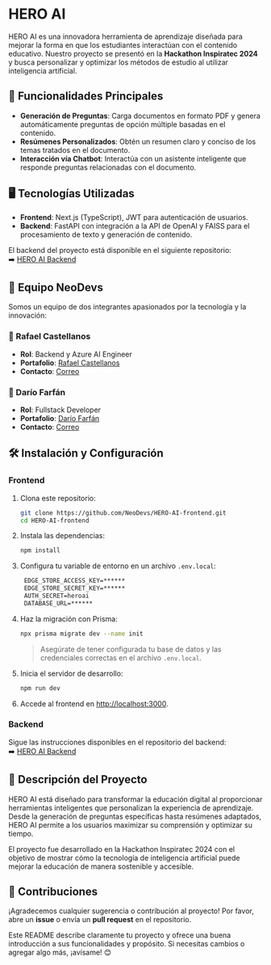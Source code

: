 # HERO AI

HERO AI es una innovadora herramienta de aprendizaje diseñada para mejorar la forma en que los estudiantes interactúan con el contenido educativo. Nuestro proyecto se presentó en la **Hackathon Inspiratec 2024** y busca personalizar y optimizar los métodos de estudio al utilizar inteligencia artificial.

## 🚀 Funcionalidades Principales

- **Generación de Preguntas**: Carga documentos en formato PDF y genera automáticamente preguntas de opción múltiple basadas en el contenido.
- **Resúmenes Personalizados**: Obtén un resumen claro y conciso de los temas tratados en el documento.
- **Interacción vía Chatbot**: Interactúa con un asistente inteligente que responde preguntas relacionadas con el documento.

## 🖥️ Tecnologías Utilizadas

- **Frontend**: Next.js (TypeScript), JWT para autenticación de usuarios.
- **Backend**: FastAPI con integración a la API de OpenAI y FAISS para el procesamiento de texto y generación de contenido. 

El backend del proyecto está disponible en el siguiente repositorio:  
➡️ [HERO AI Backend](https://github.com/rafaelcg14/hero-ai-backend)

## 🌟 Equipo NeoDevs

Somos un equipo de dos integrantes apasionados por la tecnología y la innovación:

### 👤 Rafael Castellanos
- **Rol**:  Backend y Azure AI Engineer
- **Portafolio**: [Rafael Castellanos]([https://rafael-portafolio.com](https://rafaelcg14.github.io/rafael-castellanos-portfolio/))  
- **Contacto**: [Correo](mailto:rafaelcg2718@gmail.com)

### 👤 Darío Farfán
- **Rol**: Fullstack Developer 
- **Portafolio**: [Darío Farfán]([https://segundointegrante-portafolio.com](https://alexfarfan.site/))  
- **Contacto**: [Correo](mailto:farfan_alexander@outlook.com)

## 🛠️ Instalación y Configuración

### **Frontend**
1. Clona este repositorio:
   ```bash
   git clone https://github.com/NeoDevs/HERO-AI-frontend.git
   cd HERO-AI-frontend
   ```
2. Instala las dependencias:
   ```bash
   npm install
   ```
3. Configura tu variable de entorno en un archivo `.env.local`:
   ```txt   
    EDGE_STORE_ACCESS_KEY=******
    EDGE_STORE_SECRET_KEY=******
    AUTH_SECRET=heroai
    DATABASE_URL=******
   ```
4. Haz la migración con Prisma:
   ```bash
   npx prisma migrate dev --name init
   ```
   > Asegúrate de tener configurada tu base de datos y las credenciales correctas en el archivo `.env.local`.
5. Inicia el servidor de desarrollo:
   ```bash
   npm run dev
   ```
6. Accede al frontend en [http://localhost:3000](http://localhost:3000).

### **Backend**
Sigue las instrucciones disponibles en el repositorio del backend:  
➡️ [HERO AI Backend](https://github.com/rafaelcg14/hero-ai-backend)

## 📖 Descripción del Proyecto

HERO AI está diseñado para transformar la educación digital al proporcionar herramientas inteligentes que personalizan la experiencia de aprendizaje. Desde la generación de preguntas específicas hasta resúmenes adaptados, HERO AI permite a los usuarios maximizar su comprensión y optimizar su tiempo.

El proyecto fue desarrollado en la Hackathon Inspiratec 2024 con el objetivo de mostrar cómo la tecnología de inteligencia artificial puede mejorar la educación de manera sostenible y accesible.

## 🤝 Contribuciones

¡Agradecemos cualquier sugerencia o contribución al proyecto! Por favor, abre un **issue** o envía un **pull request** en el repositorio.


Este README describe claramente tu proyecto y ofrece una buena introducción a sus funcionalidades y propósito. Si necesitas cambios o agregar algo más, ¡avísame! 😊
